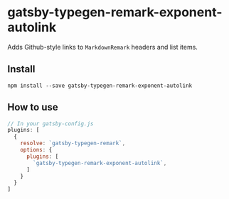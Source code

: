 # gatsby-typegen-remark-exponent-autolink

Adds Github-style links to `MarkdownRemark` headers and list items.

## Install

`npm install --save gatsby-typegen-remark-exponent-autolink`

## How to use

```javascript
// In your gatsby-config.js
plugins: [
  {
    resolve: `gatsby-typegen-remark`,
    options: {
      plugins: [
        `gatsby-typegen-remark-exponent-autolink`,
      ]
    }
  }
]
```
